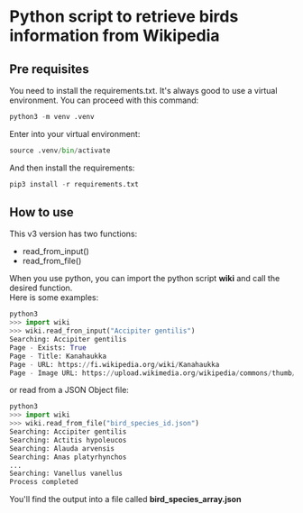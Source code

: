 # Python script to retrieve birds information from Wikipedia
## Pre requisites
You need to install the requirements.txt. It's always good to use a virtual environment. You can proceed with this command:  
```py
python3 -m venv .venv
```
Enter into your virtual environment:  
```py
source .venv/bin/activate
```
And then install the requirements:  
```py
pip3 install -r requirements.txt
```

## How to use
This v3 version has two functions:  
- read_from_input()
- read_from_file()

When you use python, you can import the python script **wiki** and call the desired function.  
Here is some examples:  
```py
python3
>>> import wiki
>>> wiki.read_fron_input("Accipiter gentilis")
Searching: Accipiter gentilis
Page - Exists: True
Page - Title: Kanahaukka
Page - URL: https://fi.wikipedia.org/wiki/Kanahaukka
Page - Image URL: https://upload.wikimedia.org/wikipedia/commons/thumb/8/81/Northern_Goshawk_ad_M2.jpg/250px-Northern_Goshawk_ad_M2.jpg
```
or read from a JSON Object file:
```py
python3
>>> import wiki
>>> wiki.read_from_file("bird_species_id.json")
Searching: Accipiter gentilis
Searching: Actitis hypoleucos
Searching: Alauda arvensis
Searching: Anas platyrhynchos
...
Searching: Vanellus vanellus
Process completed
```
You'll find the output into a file called **bird_species_array.json**